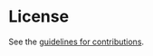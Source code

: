# License

See the
[guidelines for contributions](https://github.com/ichdasich/draft-routing-operations-terminology/blob/main/CONTRIBUTING.md).
